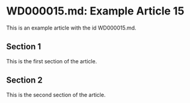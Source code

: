 # WD000015.md: Example Article 15

This is an example article with the id WD000015.md.
## Section 1

This is the first section of the article.
## Section 2

This is the second section of the article.
